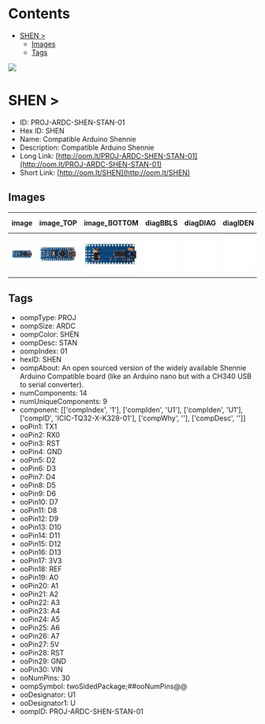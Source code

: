 



Contents
========

* [SHEN > ](#shen--)
	* [Images](#images)
	* [Tags](#tags)
  
![][im]
# SHEN > 

- ID: PROJ-ARDC-SHEN-STAN-01
- Hex ID: SHEN
- Name: Compatible Arduino Shennie
- Description: Compatible Arduino Shennie
- Long Link: [http://oom.lt/PROJ-ARDC-SHEN-STAN-01](http://oom.lt/PROJ-ARDC-SHEN-STAN-01)
- Short Link: [http://oom.lt/SHEN](http://oom.lt/SHEN)

## Images
  
  

|image|image_TOP|image_BOTTOM|diagBBLS|diagDIAG|diagIDEN|diagSCHEM|diagSIMP|label-front|label-inventory|label-spec|
| :---: | :---: | :---: | :---: | :---: | :---: | :---: | :---: | :---: | :---: | :---: |
|[![image](image_140.jpg)](image.jpg)|[![image_TOP](image_TOP_140.jpg)](image_TOP.jpg)|[![image_BOTTOM](image_BOTTOM_140.jpg)](image_BOTTOM.jpg)|[![diagBBLS](diagBBLS_140.png)](diagBBLS.png)|[![diagDIAG](diagDIAG_140.png)](diagDIAG.png)|[![diagIDEN](diagIDEN_140.png)](diagIDEN.png)|[![diagSCHEM](diagSCHEM_140.png)](diagSCHEM.png)|[![diagSIMP](diagSIMP_140.png)](diagSIMP.png)|[![label-front](label-front_140.png)](label-front.png)|[![label-inventory](label-inventory_140.png)](label-inventory.png)|[![label-spec](label-spec_140.png)](label-spec.png)|

## Tags

- oompType: PROJ
- oompSize: ARDC
- oompColor: SHEN
- oompDesc: STAN
- oompIndex: 01
- hexID: SHEN
- oompAbout: An open sourced version of the widely available Shennie Arduino Compatible board (like an Arduino nano but with a CH340 USB to serial converter).
- numComponents: 14
- numUniqueComponents: 9
- component: [['compIndex', '1'], ['compIden', 'U1'], ['compIden', 'U1'], ['compID', 'ICIC-TQ32-X-K328-01'], ['compWhy', ''], ['compDesc', '']]
- ooPin1: TX1
- ooPin2: RX0
- ooPin3: RST
- ooPin4: GND
- ooPin5: D2
- ooPin6: D3
- ooPin7: D4
- ooPin8: D5
- ooPin9: D6
- ooPin10: D7
- ooPin11: D8
- ooPin12: D9
- ooPin13: D10
- ooPin14: D11
- ooPin15: D12
- ooPin16: D13
- ooPin17: 3V3
- ooPin18: REF
- ooPin19: A0
- ooPin20: A1
- ooPin21: A2
- ooPin22: A3
- ooPin23: A4
- ooPin24: A5
- ooPin25: A6
- ooPin26: A7
- ooPin27: 5V
- ooPin28: RST
- ooPin29: GND
- ooPin30: VIN
- ooNumPins: 30
- oompSymbol: twoSidedPackage;##ooNumPins@@
- ooDesignator: U1
- ooDesignator1: U
- oompID: PROJ-ARDC-SHEN-STAN-01



[im]: image_450.jpg
